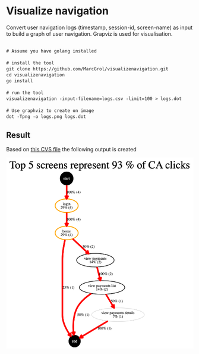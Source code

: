 # Visualize navigation

Convert user navigation logs (timestamp, session-id, screen-name) as input to build a graph of user navigation.
Grapviz is used for visualisation.

##
    # Assume you have golang installed
    
    # install the tool
    git clone https://github.com/MarcGrol/visualizenavigation.git
    cd visualizenavigation
    go install
    
    # run the tool
    visualizenavigation -input-filename=logs.csv -limit=100 > logs.dot 
    
    # Use graphviz to create on image
    dot -Tpng -o logs.png logs.dot


## Result

Based on [this CVS file](https://github.com/MarcGrol/visualizenavigation/blob/4b8c79ad840c6ca7987581db0ef2b472a7a87b85/logs.csv) the following output is created

![example](https://github.com/MarcGrol/visualizenavigation/blob/e52527a3a844cbd5cdf56a724a71898ade7a9713/logs.png)



